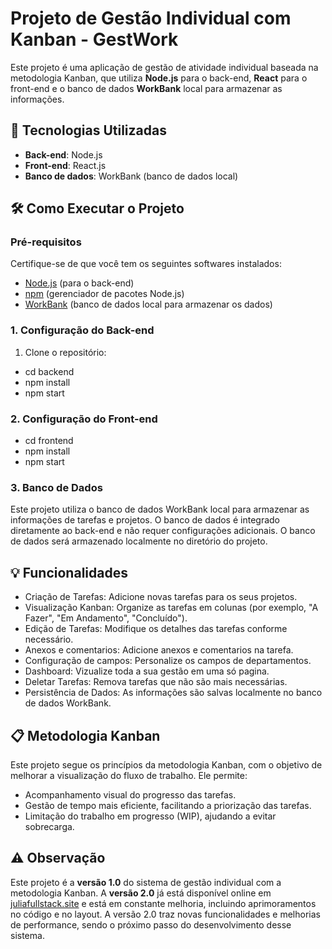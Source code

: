 # Projeto de Gestão Individual com Kanban - GestWork

Este projeto é uma aplicação de gestão de atividade individual baseada na metodologia Kanban, que utiliza **Node.js** para o back-end, **React** para o front-end e o banco de dados **WorkBank** local para armazenar as informações.

## 🚀 Tecnologias Utilizadas

- **Back-end**: Node.js
- **Front-end**: React.js
- **Banco de dados**: WorkBank (banco de dados local)

## 🛠 Como Executar o Projeto

### Pré-requisitos

Certifique-se de que você tem os seguintes softwares instalados:

- [Node.js](https://nodejs.org/) (para o back-end)
- [npm](https://www.npmjs.com/) (gerenciador de pacotes Node.js)
- [WorkBank](https://www.workbank.com) (banco de dados local para armazenar os dados)

### 1. Configuração do Back-end

1. Clone o repositório:
- cd backend
- npm install
- npm start

### 2. Configuração do Front-end
- cd frontend
- npm install
- npm start

### 3. Banco de Dados

Este projeto utiliza o banco de dados WorkBank local para armazenar as informações de tarefas e projetos. O banco de dados é integrado diretamente ao back-end e não requer configurações adicionais. O banco de dados será armazenado localmente no diretório do projeto.

## 💡 Funcionalidades

- Criação de Tarefas: Adicione novas tarefas para os seus projetos.
- Visualização Kanban: Organize as tarefas em colunas (por exemplo, "A Fazer", "Em Andamento", "Concluído").
- Edição de Tarefas: Modifique os detalhes das tarefas conforme necessário.
- Anexos e comentarios: Adicione anexos e comentarios na tarefa.
- Configuração de campos: Personalize os campos de departamentos.
- Dashboard: Vizualize toda a sua gestão em uma só pagina.
- Deletar Tarefas: Remova tarefas que não são mais necessárias.
- Persistência de Dados: As informações são salvas localmente no banco de dados WorkBank.

## 📋 Metodologia Kanban
Este projeto segue os princípios da metodologia Kanban, com o objetivo de melhorar a visualização do fluxo de trabalho. Ele permite:

- Acompanhamento visual do progresso das tarefas.
- Gestão de tempo mais eficiente, facilitando a priorização das tarefas.
- Limitação do trabalho em progresso (WIP), ajudando a evitar sobrecarga.


## ⚠️ Observação

Este projeto é a **versão 1.0** do sistema de gestão individual com a metodologia Kanban. A **versão 2.0** já está disponível online em [juliafullstack.site](https://juliafullstack.site) e está em constante melhoria, incluindo aprimoramentos no código e no layout. A versão 2.0 traz novas funcionalidades e melhorias de performance, sendo o próximo passo do desenvolvimento desse sistema.

